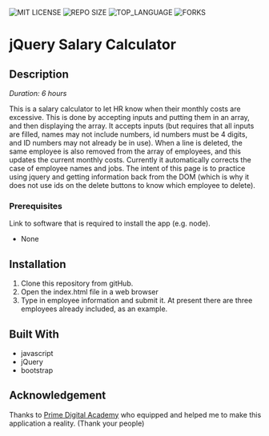 
![MIT LICENSE](https://img.shields.io/github/license/scottbromander/the_marketplace.svg?style=flat-square)
![REPO SIZE](https://img.shields.io/github/repo-size/scottbromander/the_marketplace.svg?style=flat-square)
![TOP_LANGUAGE](https://img.shields.io/github/languages/top/scottbromander/the_marketplace.svg?style=flat-square)
![FORKS](https://img.shields.io/github/forks/scottbromander/the_marketplace.svg?style=social)

# jQuery Salary Calculator

## Description

_Duration: 6 hours_

This is a salary calculator to let HR know when their monthly costs are excessive. This is done by accepting inputs and putting them in an array, and then displaying the array. It accepts inputs (but requires that all inputs are filled, names may not include numbers, id numbers must be 4 digits, and ID numbers may not already be in use). When a line is deleted, the same employee is also removed from the array of employees, and this updates the current monthly costs. Currently it automatically corrects the case of employee names and jobs. The intent of this page is to practice using jquery and getting information back from the DOM (which is why it does not use ids on the delete buttons to know which employee to delete).

### Prerequisites

Link to software that is required to install the app (e.g. node).

- None

## Installation

1. Clone this repository from gitHub.
2. Open the index.html file in a web browser
3. Type in employee information and submit it. At present there are three employees already included, as an example.

## Built With

- javascript
- jQuery
- bootstrap

## Acknowledgement
Thanks to [Prime Digital Academy](www.primeacademy.io) who equipped and helped me to make this application a reality. (Thank your people)

